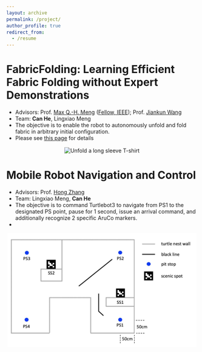```yaml
---
layout: archive
permalink: /project/
author_profile: true
redirect_from:
  - /resume
---
```


FabricFolding: Learning Efficient Fabric Folding without Expert Demonstrations
======

* Advisors: Prof. [Max Q.-H. Meng](https://scholar.google.com/citations?user=DxDCU7AAAAAJ&hl=en&oi=ao) ([Fellow, IEEE](https://ieeexplore.ieee.org/author/37274117000)); Prof. [Jiankun Wang](https://jkwang1992.github.io/)
* Team: **Can He**, Lingxiao Meng
* The objective is to enable the robot to autonomously unfold and fold fabric in arbitrary initial configuration.
* Please see [this page](https://sites.google.com/view/fabricfolding/home) for details
<div  align="center">  
<img src="../images/sleeve_trucked.gif" width = "500" alt="Unfold a long sleeve T-shirt" align=center />
</div>

Mobile Robot Navigation and Control
======
* Advisors: Prof. [Hong Zhang](https://scholar.google.com/citations?user=J7UkpAIAAAAJ&hl=en&oi=ao)
* Team: Lingxiao Meng, **Can He**
* The objective is to command Turtlebot3 to navigate from PS1 to the designated PS point, pause for 1 second, issue an arrival command, and additionally recognize 2 specific AruCo markers.
* 
<!-- ![Unfold a long sleeve T-shirt](../images/map.jpg =10x10) -->
<div  align="center">  
<img src="../images/map.jpg" width = "500" alt="map" align=center />
</div>